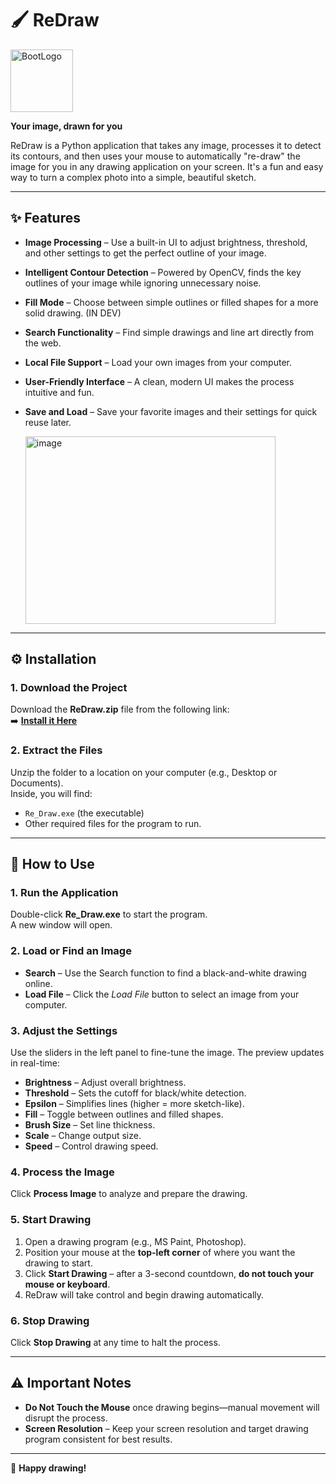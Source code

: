 # 🖌️ ReDraw 
<img width="100" height="100" alt="BootLogo" src="https://github.com/user-attachments/assets/a18cd75e-0523-4481-9bb3-35094dab21b6" />  

**Your image, drawn for you**  

ReDraw is a Python application that takes any image, processes it to detect its contours, and then uses your mouse to automatically "re-draw" the image for you in any drawing application on your screen. It's a fun and easy way to turn a complex photo into a simple, beautiful sketch.

---

## ✨ Features
- **Image Processing** – Use a built-in UI to adjust brightness, threshold, and other settings to get the perfect outline of your image.  
- **Intelligent Contour Detection** – Powered by OpenCV, finds the key outlines of your image while ignoring unnecessary noise.  
- **Fill Mode** – Choose between simple outlines or filled shapes for a more solid drawing. (IN DEV) 
- **Search Functionality** – Find simple drawings and line art directly from the web.  
- **Local File Support** – Load your own images from your computer.  
- **User-Friendly Interface** – A clean, modern UI makes the process intuitive and fun.  
- **Save and Load** – Save your favorite images and their settings for quick reuse later.

  <img width="400" height="300" alt="image" src="https://github.com/user-attachments/assets/ee91bd44-44d6-4cc5-99a1-958d4c7a4add" />


---

## ⚙️ Installation

### 1. Download the Project
Download the **ReDraw.zip** file from the following link:  
➡️ **[Install it Here](https://drive.google.com/drive/folders/1MxACh0ZIvjDkn9YNC6QR-2ih2ybDodEE)**

### 2. Extract the Files
Unzip the folder to a location on your computer (e.g., Desktop or Documents).  
Inside, you will find:
- `Re_Draw.exe` (the executable)
- Other required files for the program to run.

---

## 🚀 How to Use

### 1. Run the Application
Double-click **Re_Draw.exe** to start the program.  
A new window will open.

### 2. Load or Find an Image
- **Search** – Use the Search function to find a black-and-white drawing online.  
- **Load File** – Click the *Load File* button to select an image from your computer.

### 3. Adjust the Settings
Use the sliders in the left panel to fine-tune the image. The preview updates in real-time:  
- **Brightness** – Adjust overall brightness.  
- **Threshold** – Sets the cutoff for black/white detection.  
- **Epsilon** – Simplifies lines (higher = more sketch-like).  
- **Fill** – Toggle between outlines and filled shapes.  
- **Brush Size** – Set line thickness.  
- **Scale** – Change output size.  
- **Speed** – Control drawing speed.

### 4. Process the Image
Click **Process Image** to analyze and prepare the drawing.

### 5. Start Drawing
1. Open a drawing program (e.g., MS Paint, Photoshop).  
2. Position your mouse at the **top-left corner** of where you want the drawing to start.  
3. Click **Start Drawing** – after a 3-second countdown, **do not touch your mouse or keyboard**.  
4. ReDraw will take control and begin drawing automatically.

### 6. Stop Drawing
Click **Stop Drawing** at any time to halt the process.

---

## ⚠️ Important Notes
- **Do Not Touch the Mouse** once drawing begins—manual movement will disrupt the process.  
- **Screen Resolution** – Keep your screen resolution and target drawing program consistent for best results.  

---

🎨 **Happy drawing!**
